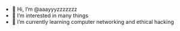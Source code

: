 - 👋 Hi, I’m @aaayyyzzzzzzz
- 👀 I’m interested in many things
- 🌱 I’m currently learning computer networking and ethical hacking
<!---
aaayyyzzzzzzz/aaayyyzzzzzzz is a ✨ special ✨ repository because its `README.md` (this file) appears on your GitHub profile.
You can click the Preview link to take a look at your changes.
--->
